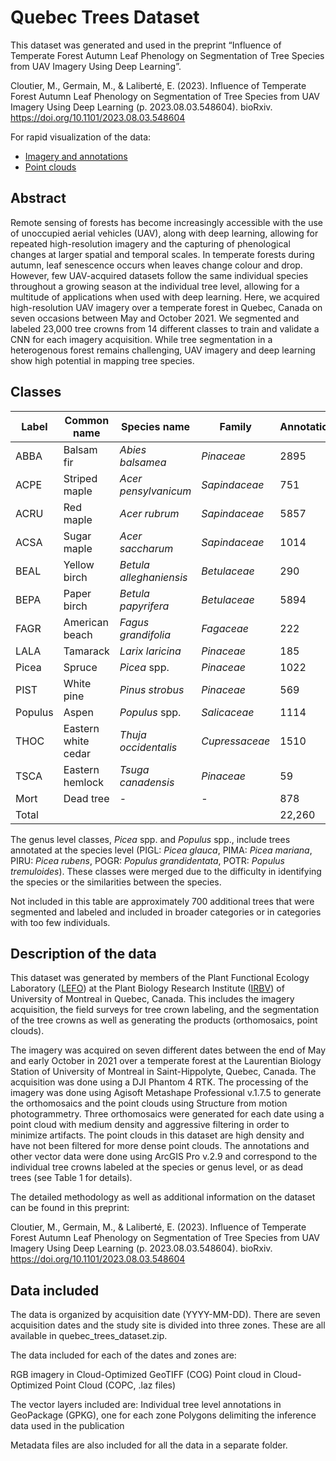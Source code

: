 # Quebec Trees Dataset

This dataset was generated and used in the preprint “Influence of Temperate Forest Autumn Leaf Phenology on Segmentation of Tree Species from UAV Imagery Using Deep Learning”. 

Cloutier, M., Germain, M., & Laliberté, E. (2023). Influence of Temperate Forest Autumn Leaf Phenology on Segmentation of Tree Species from UAV Imagery Using Deep Learning (p. 2023.08.03.548604). bioRxiv. https://doi.org/10.1101/2023.08.03.548604

For rapid visualization of the data:
* [Imagery and annotations](https://arcg.is/1L1DL00) 
* [Point clouds](https://umontreal.maps.arcgis.com/apps/instant/3dviewer/index.html?appid=0d48f1bd9bfc43a5a8e1ca53af02edbe) 


## Abstract

Remote sensing of forests has become increasingly accessible with the use of unoccupied aerial vehicles (UAV), along with deep learning, allowing for repeated high-resolution imagery and the capturing of phenological changes at larger spatial and temporal scales. In temperate forests during autumn, leaf senescence occurs when leaves change colour and drop. However, few UAV-acquired datasets follow the same individual species throughout a growing season at the individual tree level, allowing for a multitude of applications when used with deep learning. Here, we acquired high-resolution UAV imagery over a temperate forest in Quebec, Canada on seven occasions between May and October 2021. We segmented and labeled 23,000 tree crowns from 14 different classes to train and validate a CNN for each imagery acquisition. While tree segmentation in a heterogenous forest remains challenging, UAV imagery and deep learning show high potential in mapping tree species. 


## Classes

| Label   | Common name         | Species name            | Family         | Annotations |
|---------|---------------------|-------------------------|----------------|-------------|
| ABBA    | Balsam fir          | _Abies balsamea_        | _Pinaceae_     | 2895        |
| ACPE    | Striped maple       | _Acer pensylvanicum_    | _Sapindaceae_  | 751         |
| ACRU    | Red maple           | _Acer rubrum_           | _Sapindaceae_  | 5857        |
| ACSA    | Sugar maple         | _Acer saccharum_        | _Sapindaceae_  | 1014        |
| BEAL    | Yellow birch        | _Betula alleghaniensis_ | _Betulaceae_   | 290         |
| BEPA    | Paper birch         | _Betula papyrifera_     | _Betulaceae_   | 5894        |
| FAGR    | American beach      | _Fagus grandifolia_     | _Fagaceae_     | 222         |
| LALA    | Tamarack            | _Larix laricina_        | _Pinaceae_     | 185         |
| Picea   | Spruce              | _Picea_ spp.            | _Pinaceae_     | 1022        |
| PIST    | White pine          | _Pinus strobus_         | _Pinaceae_     | 569         |
| Populus | Aspen               | _Populus_ spp.          | _Salicaceae_   | 1114        |
| THOC    | Eastern white cedar | _Thuja occidentalis_    | _Cupressaceae_ | 1510        |
| TSCA    | Eastern hemlock     | _Tsuga canadensis_      | _Pinaceae_     | 59          |
| Mort    | Dead tree           | -                       | -              | 878         |
| Total   |                     |                         |                | 22,260      |

The genus level classes, _Picea_ spp. and _Populus_ spp., include trees annotated at the species level (PIGL: _Picea glauca_, PIMA: _Picea mariana_, PIRU: _Picea rubens_, POGR: _Populus grandidentata_, POTR: _Populus tremuloides_). These classes were merged due to the difficulty in identifying the species or the similarities between the species.

Not included in this table are approximately 700 additional trees that were segmented and labeled and included in broader categories or in categories with too few individuals.

## Description of the data

This dataset was generated by members of the Plant Functional Ecology Laboratory ([LEFO](https://lefo.ca/)) at the Plant Biology Research Institute ([IRBV](https://irbv.umontreal.ca/)) of University of Montreal in Quebec, Canada. This includes the imagery acquisition, the field surveys for tree crown labeling, and the segmentation of the tree crowns as well as generating the products (orthomosaics, point clouds).

The imagery was acquired on seven different dates between the end of May and early October in 2021 over a temperate forest at the Laurentian Biology Station of University of Montreal in Saint-Hippolyte, Quebec, Canada. The acquisition was done using a DJI Phantom 4 RTK. The processing of the imagery was done using Agisoft Metashape Professional v.1.7.5 to generate the orthomosaics and the point clouds using Structure from motion photogrammetry. Three orthomosaics were generated for each date using a point cloud with medium density and aggressive filtering in order to minimize artifacts. The point clouds in this dataset are high density and have not been filtered for more dense point clouds. The annotations and other vector data were done using ArcGIS Pro v.2.9 and correspond to the individual tree crowns labeled at the species or genus level, or as dead trees (see Table 1 for details).

The detailed methodology as well as additional information on the dataset can be found in this preprint:

Cloutier, M., Germain, M., & Laliberté, E. (2023). Influence of Temperate Forest Autumn Leaf Phenology on Segmentation of Tree Species from UAV Imagery Using Deep Learning (p. 2023.08.03.548604). bioRxiv. https://doi.org/10.1101/2023.08.03.548604

## Data included

The data is organized by acquisition date (YYYY-MM-DD). There are seven acquisition dates and the study site is divided into three zones. These are all available in quebec_trees_dataset.zip.

The data included for each of the dates and zones are:

RGB imagery in Cloud-Optimized GeoTIFF (COG)
Point cloud in Cloud-Optimized Point Cloud (COPC, .laz files)

The vector layers included are:
Individual tree level annotations in GeoPackage (GPKG), one for each zone
Polygons delimiting the inference data used in the publication

Metadata files are also included for all the data in a separate folder.
